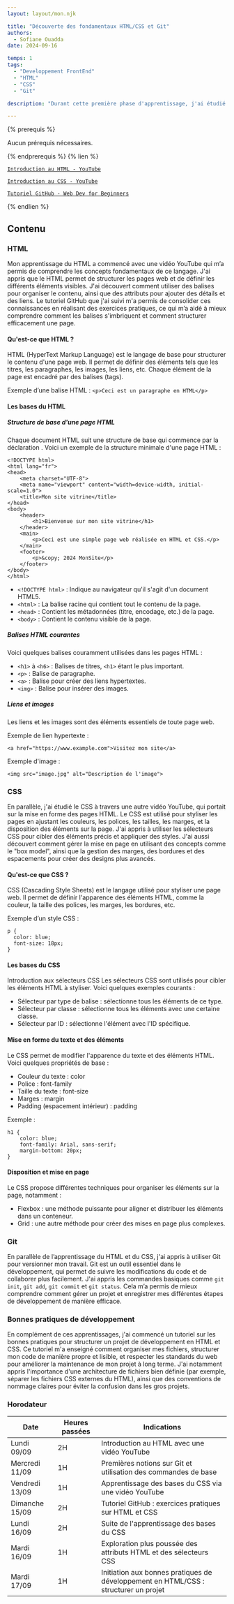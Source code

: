 ```yaml
---
layout: layout/mon.njk

title: "Découverte des fondamentaux HTML/CSS et Git"
authors:
  - Sofiane Ouadda
date: 2024-09-16

temps: 1
tags:
  - "Developpement FrontEnd"
  - "HTML"
  - "CSS"
  - "Git"

description: "Durant cette première phase d'apprentissage, j'ai étudié les bases du HTML, du CSS et de Git, principalement via des vidéos YouTube et un cours GitHub. Cet apprentissage m'a permis de poser les fondations pour développer un site web et de comprendre les concepts clés du versionnage de code avec Git. J'ai également commencé à apprendre les bonnes pratiques pour structurer un projet de développement avec du HTML et CSS."

---
```


{% prerequis %}

Aucun prérequis nécessaires.

{% endprerequis %}
{% lien %}

[`Introduction au HTML - YouTube`](https://www.youtube.com/watch?v=68oSyuKVjeU&t=0s)

[`Introduction au CSS - YouTube`](https://www.youtube.com/watch?v=iSWjmVcfQGg)

[`Tutoriel GitHub - Web Dev for Beginners`](https://github.com/microsoft/Web-Dev-For-Beginners/blob/main/3-terrarium/1-intro-to-html/README.md)

{% endlien %}

## Contenu

### HTML

Mon apprentissage du HTML a commencé avec une vidéo YouTube qui m’a permis de comprendre les concepts fondamentaux de ce langage. J'ai appris que le HTML permet de structurer les pages web et de définir les différents éléments visibles. J'ai découvert comment utiliser des balises pour organiser le contenu, ainsi que des attributs pour ajouter des détails et des liens. Le tutoriel GitHub que j'ai suivi m'a permis de consolider ces connaissances en réalisant des exercices pratiques, ce qui m’a aidé à mieux comprendre comment les balises s'imbriquent et comment structurer efficacement une page.

#### Qu'est-ce que HTML ?

HTML (HyperText Markup Language) est le langage de base pour structurer le contenu d'une page web. Il permet de définir des éléments tels que les titres, les paragraphes, les images, les liens, etc. Chaque élément de la page est encadré par des balises (tags).

Exemple d’une balise HTML :
```<p>Ceci est un paragraphe en HTML</p>```

#### Les bases du HTML
##### Structure de base d'une page HTML
Chaque document HTML suit une structure de base qui commence par la déclaration <!DOCTYPE html>. Voici un exemple de la structure minimale d'une page HTML :

```
<!DOCTYPE html>
<html lang="fr">
<head>
    <meta charset="UTF-8">
    <meta name="viewport" content="width=device-width, initial-scale=1.0">
    <title>Mon site vitrine</title>
</head>
<body>
    <header>
        <h1>Bienvenue sur mon site vitrine</h1>
    </header>
    <main>
        <p>Ceci est une simple page web réalisée en HTML et CSS.</p>
    </main>
    <footer>
        <p>&copy; 2024 MonSite</p>
    </footer>
</body>
</html>
```
* `<!DOCTYPE html>` : Indique au navigateur qu'il s'agit d'un document HTML5.
* `<html>` : La balise racine qui contient tout le contenu de la page.
* `<head>` : Contient les métadonnées (titre, encodage, etc.) de la page.
* `<body>` : Contient le contenu visible de la page.

##### Balises HTML courantes
Voici quelques balises couramment utilisées dans les pages HTML :

* `<h1>` à `<h6>` : Balises de titres, `<h1>` étant le plus important.
* `<p>` : Balise de paragraphe.
* `<a>` : Balise pour créer des liens hypertextes.
* `<img>` : Balise pour insérer des images.

##### Liens et images
Les liens et les images sont des éléments essentiels de toute page web.

Exemple de lien hypertexte :

```
<a href="https://www.example.com">Visitez mon site</a>
```

Exemple d'image :

```
<img src="image.jpg" alt="Description de l'image">
```

### CSS

En parallèle, j'ai étudié le CSS à travers une autre vidéo YouTube, qui portait sur la mise en forme des pages HTML. Le CSS est utilisé pour styliser les pages en ajustant les couleurs, les polices, les tailles, les marges, et la disposition des éléments sur la page. J'ai appris à utiliser les sélecteurs CSS pour cibler des éléments précis et appliquer des styles. J'ai aussi découvert comment gérer la mise en page en utilisant des concepts comme le "box model", ainsi que la gestion des marges, des bordures et des espacements pour créer des designs plus avancés.

#### Qu'est-ce que CSS ?

CSS (Cascading Style Sheets) est le langage utilisé pour styliser une page web. Il permet de définir l'apparence des éléments HTML, comme la couleur, la taille des polices, les marges, les bordures, etc.

Exemple d’un style CSS :
```
p {
  color: blue;
  font-size: 18px;
}
```

#### Les bases du CSS
Introduction aux sélecteurs CSS
Les sélecteurs CSS sont utilisés pour cibler les éléments HTML à styliser. Voici quelques exemples courants :

* Sélecteur par type de balise : sélectionne tous les éléments de ce type.
* Sélecteur par classe : sélectionne tous les éléments avec une certaine classe.
* Sélecteur par ID : sélectionne l'élément avec l'ID spécifique.

#### Mise en forme du texte et des éléments
Le CSS permet de modifier l'apparence du texte et des éléments HTML. Voici quelques propriétés de base :

* Couleur du texte : color
* Police : font-family
* Taille du texte : font-size
* Marges : margin
* Padding (espacement intérieur) : padding

Exemple :
```
h1 {
    color: blue;
    font-family: Arial, sans-serif;
    margin-bottom: 20px;
}
```
#### Disposition et mise en page
Le CSS propose différentes techniques pour organiser les éléments sur la page, notamment :

* Flexbox : une méthode puissante pour aligner et distribuer les éléments dans un conteneur.
* Grid : une autre méthode pour créer des mises en page plus complexes.


### Git

En parallèle de l’apprentissage du HTML et du CSS, j'ai appris à utiliser Git pour versionner mon travail. Git est un outil essentiel dans le développement, qui permet de suivre les modifications du code et de collaborer plus facilement. J'ai appris les commandes basiques comme `git init`, `git add`, `git commit` et `git status`. Cela m’a permis de mieux comprendre comment gérer un projet et enregistrer mes différentes étapes de développement de manière efficace.

### Bonnes pratiques de développement

En complément de ces apprentissages, j'ai commencé un tutoriel sur les bonnes pratiques pour structurer un projet de développement en HTML et CSS. Ce tutoriel m'a enseigné comment organiser mes fichiers, structurer mon code de manière propre et lisible, et respecter les standards du web pour améliorer la maintenance de mon projet à long terme. J'ai notamment appris l'importance d'une architecture de fichiers bien définie (par exemple, séparer les fichiers CSS externes du HTML), ainsi que des conventions de nommage claires pour éviter la confusion dans les gros projets.

### Horodateur

| Date            | Heures passées | Indications |
| --------------- | -------------- |-------------|
| Lundi 09/09     | 2H             | Introduction au HTML avec une vidéo YouTube |
| Mercredi 11/09  | 1H             | Premières notions sur Git et utilisation des commandes de base |
| Vendredi 13/09  | 1H             | Apprentissage des bases du CSS via une vidéo YouTube |
| Dimanche 15/09  | 2H             | Tutoriel GitHub : exercices pratiques sur HTML et CSS |
| Lundi 16/09     | 2H             | Suite de l'apprentissage des bases du CSS |
| Mardi 16/09     | 1H             | Exploration plus poussée des attributs HTML et des sélecteurs CSS |
| Mardi 17/09     | 1H             | Initiation aux bonnes pratiques de développement en HTML/CSS : structurer un projet |